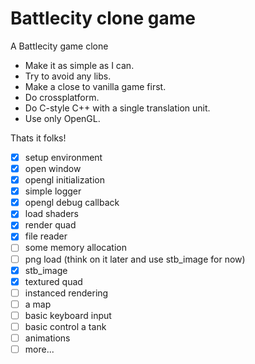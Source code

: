 # Battlecity clone game
A Battlecity game clone

- Make it as simple as I can.
- Try to avoid any libs.
- Make a close to vanilla game first.
- Do crossplatform.
- Do C-style C++ with a single translation unit.
- Use only OpenGL.

Thats it folks!

- [x] setup environment
- [x] open window
- [x] opengl initialization
- [x] simple logger
- [x] opengl debug callback
- [x] load shaders
- [x] render quad
- [x] file reader
- [ ] some memory allocation
- [ ] png load (think on it later and use stb_image for now)
- [x] stb_image
- [x] textured quad
- [ ] instanced rendering
- [ ] a map
- [ ] basic keyboard input
- [ ] basic control a tank
- [ ] animations
- [ ] more...